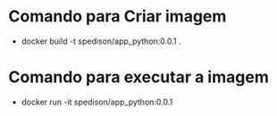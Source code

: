 # Comando para Criar imagem

* docker build  -t spedison/app_python:0.0.1 .

# Comando para executar a imagem

* docker run -it spedison/app_python:0.0.1